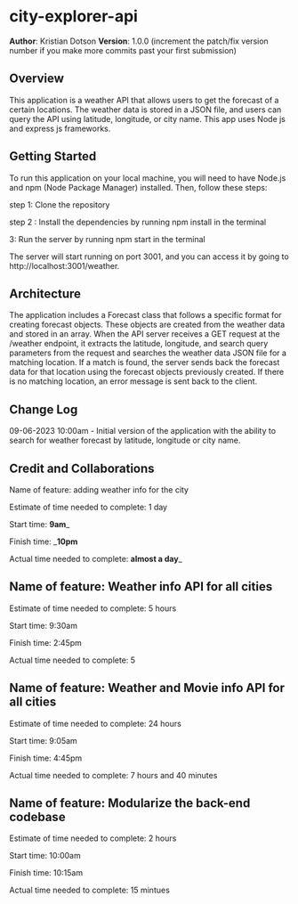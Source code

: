 # city-explorer-api

**Author**: Kristian Dotson
**Version**: 1.0.0 (increment the patch/fix version number if you make more commits past your first submission)

## Overview

This application is a weather API that allows users to get the forecast of a certain locations. The weather data is stored in a JSON file, and users can query the API using latitude, longitude, or city name. This app uses Node js and express js frameworks.



## Getting Started

To run this application on your local machine, you will need to have Node.js and npm (Node Package Manager) installed. Then, follow these steps:

step 1: Clone the repository

step 2 : Install the dependencies by running npm install in the terminal

3: Run the server by running npm start in the terminal

The server will start running on port 3001, and you can access it by going to http://localhost:3001/weather.

## Architecture

The application includes a Forecast class that follows a specific format for creating forecast objects. These objects are created from the weather data and stored in an array. When the API server receives a GET request at the /weather endpoint, it extracts the latitude, longitude, and search query parameters from the request and searches the weather data JSON file for a matching location. If a match is found, the server sends back the forecast data for that location using the forecast objects previously created. If there is no matching location, an error message is sent back to the client.

## Change Log

09-06-2023 10:00am - Initial version of the application with the ability to search for weather forecast by latitude, longitude or city name.


## Credit and Collaborations
<!-- Give credit (and a link) to other people or resources that helped you build this application. -->



Name of feature: adding weather info for the city 

Estimate of time needed to complete: 1 day

Start time: __9am___

Finish time: ___10pm__

Actual time needed to complete: __almost a day___



## Name of feature: Weather info API for all cities

Estimate of time needed to complete: 5 hours

Start time: 9:30am

Finish time: 2:45pm

Actual time needed to complete: 5

## Name of feature: Weather and Movie info API for all cities

Estimate of time needed to complete: 24 hours

Start time: 9:05am

Finish time: 4:45pm

Actual time needed to complete: 7 hours and 40 minutes

## Name of feature: Modularize the back-end codebase

Estimate of time needed to complete: 2 hours

Start time: 10:00am

Finish time: 10:15am

Actual time needed to complete: 15 mintues

